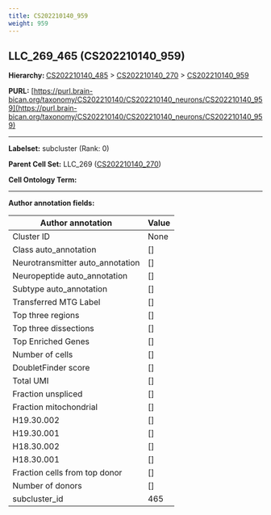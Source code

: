 ```yaml
---
title: CS202210140_959
weight: 959
---
```

## LLC_269_465 (CS202210140_959)
<b>Hierarchy: </b>
[CS202210140_485](../CS202210140_485) >
[CS202210140_270](../CS202210140_270) >
[CS202210140_959](../CS202210140_959)

**PURL:** [https://purl.brain-bican.org/taxonomy/CS202210140/CS202210140_neurons/CS202210140_959](https://purl.brain-bican.org/taxonomy/CS202210140/CS202210140_neurons/CS202210140_959)

---


**Labelset:** subcluster (Rank: 0)

**Parent Cell Set:** LLC_269 ([CS202210140_270](../CS202210140_270))



**Cell Ontology Term:** 

[MARKER GENES.]: #


---

[TRANSFERRED ANNOTATIONS.]: #


[AUTHOR ANNOTATION FIELDS.]: #


**Author annotation fields:**

| Author annotation | Value |
|-------------------|-------|
|Cluster ID|None|
|Class auto_annotation|[]|
|Neurotransmitter auto_annotation|[]|
|Neuropeptide auto_annotation|[]|
|Subtype auto_annotation|[]|
|Transferred MTG Label|[]|
|Top three regions|[]|
|Top three dissections|[]|
|Top Enriched Genes|[]|
|Number of cells|[]|
|DoubletFinder score|[]|
|Total UMI|[]|
|Fraction unspliced|[]|
|Fraction mitochondrial|[]|
|H19.30.002|[]|
|H19.30.001|[]|
|H18.30.002|[]|
|H18.30.001|[]|
|Fraction cells from top donor|[]|
|Number of donors|[]|
|subcluster_id|465|

